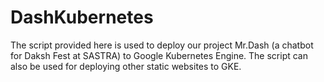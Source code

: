 # DashKubernetes
The script provided here is used to deploy our project Mr.Dash (a chatbot for Daksh Fest at SASTRA) to Google Kubernetes Engine.
The script can also be used for deploying other static websites to GKE.
